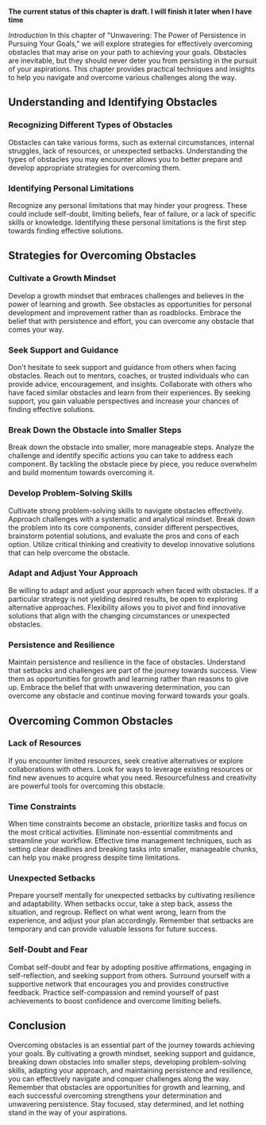 **The current status of this chapter is draft. I will finish it later when I have time**

*Introduction* In this chapter of "Unwavering: The Power of Persistence in Pursuing Your Goals," we will explore strategies for effectively overcoming obstacles that may arise on your path to achieving your goals. Obstacles are inevitable, but they should never deter you from persisting in the pursuit of your aspirations. This chapter provides practical techniques and insights to help you navigate and overcome various challenges along the way.

Understanding and Identifying Obstacles
---------------------------------------

### Recognizing Different Types of Obstacles

Obstacles can take various forms, such as external circumstances, internal struggles, lack of resources, or unexpected setbacks. Understanding the types of obstacles you may encounter allows you to better prepare and develop appropriate strategies for overcoming them.

### Identifying Personal Limitations

Recognize any personal limitations that may hinder your progress. These could include self-doubt, limiting beliefs, fear of failure, or a lack of specific skills or knowledge. Identifying these personal limitations is the first step towards finding effective solutions.

Strategies for Overcoming Obstacles
-----------------------------------

### Cultivate a Growth Mindset

Develop a growth mindset that embraces challenges and believes in the power of learning and growth. See obstacles as opportunities for personal development and improvement rather than as roadblocks. Embrace the belief that with persistence and effort, you can overcome any obstacle that comes your way.

### Seek Support and Guidance

Don't hesitate to seek support and guidance from others when facing obstacles. Reach out to mentors, coaches, or trusted individuals who can provide advice, encouragement, and insights. Collaborate with others who have faced similar obstacles and learn from their experiences. By seeking support, you gain valuable perspectives and increase your chances of finding effective solutions.

### Break Down the Obstacle into Smaller Steps

Break down the obstacle into smaller, more manageable steps. Analyze the challenge and identify specific actions you can take to address each component. By tackling the obstacle piece by piece, you reduce overwhelm and build momentum towards overcoming it.

### Develop Problem-Solving Skills

Cultivate strong problem-solving skills to navigate obstacles effectively. Approach challenges with a systematic and analytical mindset. Break down the problem into its core components, consider different perspectives, brainstorm potential solutions, and evaluate the pros and cons of each option. Utilize critical thinking and creativity to develop innovative solutions that can help overcome the obstacle.

### Adapt and Adjust Your Approach

Be willing to adapt and adjust your approach when faced with obstacles. If a particular strategy is not yielding desired results, be open to exploring alternative approaches. Flexibility allows you to pivot and find innovative solutions that align with the changing circumstances or unexpected obstacles.

### Persistence and Resilience

Maintain persistence and resilience in the face of obstacles. Understand that setbacks and challenges are part of the journey towards success. View them as opportunities for growth and learning rather than reasons to give up. Embrace the belief that with unwavering determination, you can overcome any obstacle and continue moving forward towards your goals.

Overcoming Common Obstacles
---------------------------

### Lack of Resources

If you encounter limited resources, seek creative alternatives or explore collaborations with others. Look for ways to leverage existing resources or find new avenues to acquire what you need. Resourcefulness and creativity are powerful tools for overcoming this obstacle.

### Time Constraints

When time constraints become an obstacle, prioritize tasks and focus on the most critical activities. Eliminate non-essential commitments and streamline your workflow. Effective time management techniques, such as setting clear deadlines and breaking tasks into smaller, manageable chunks, can help you make progress despite time limitations.

### Unexpected Setbacks

Prepare yourself mentally for unexpected setbacks by cultivating resilience and adaptability. When setbacks occur, take a step back, assess the situation, and regroup. Reflect on what went wrong, learn from the experience, and adjust your plan accordingly. Remember that setbacks are temporary and can provide valuable lessons for future success.

### Self-Doubt and Fear

Combat self-doubt and fear by adopting positive affirmations, engaging in self-reflection, and seeking support from others. Surround yourself with a supportive network that encourages you and provides constructive feedback. Practice self-compassion and remind yourself of past achievements to boost confidence and overcome limiting beliefs.

Conclusion
----------

Overcoming obstacles is an essential part of the journey towards achieving your goals. By cultivating a growth mindset, seeking support and guidance, breaking down obstacles into smaller steps, developing problem-solving skills, adapting your approach, and maintaining persistence and resilience, you can effectively navigate and conquer challenges along the way. Remember that obstacles are opportunities for growth and learning, and each successful overcoming strengthens your determination and unwavering persistence. Stay focused, stay determined, and let nothing stand in the way of your aspirations.
